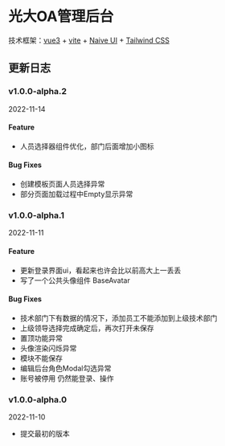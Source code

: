 # 光大OA管理后台

技术框架：[vue3](https://cn.vuejs.org/) + [vite](https://vitejs.dev/) + [Naive UI](https://www.naiveui.com/zh-CN/light) + [Tailwind CSS](https://tailwindcss.com/)

## 更新日志

### v1.0.0-alpha.2

2022-11-14

#### Feature

- 人员选择器组件优化，部门后面增加小图标

#### Bug Fixes

- 创建模板页面人员选择异常
- 部分页面加载过程中Empty显示异常

### v1.0.0-alpha.1

2022-11-11

#### Feature

- 更新登录界面ui，看起来也许会比以前高大上一丢丢
- 写了一个公共头像组件 BaseAvatar

#### Bug Fixes

- 技术部门下有数据的情况下，添加员工不能添加到上级技术部门
- 上级领导选择完成确定后，再次打开未保存
- 置顶功能异常
- 头像渲染闪烁异常
- 模块不能保存
- 编辑后台角色Modal勾选异常
- 账号被停用 仍然能登录、操作

### v1.0.0-alpha.0

2022-11-10

- 提交最初的版本
